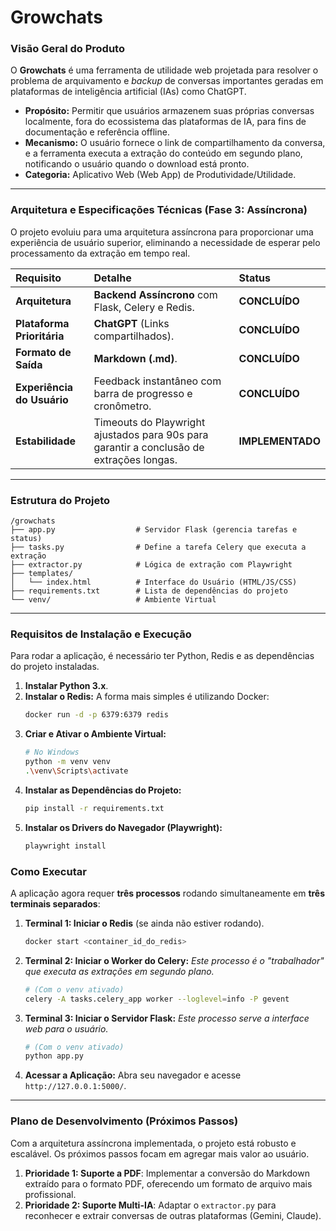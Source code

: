 # Growchats

### Visão Geral do Produto

O **Growchats** é uma ferramenta de utilidade web projetada para resolver o problema de arquivamento e *backup* de conversas importantes geradas em plataformas de inteligência artificial (IAs) como ChatGPT.

-   **Propósito:** Permitir que usuários armazenem suas próprias conversas localmente, fora do ecossistema das plataformas de IA, para fins de documentação e referência offline.
-   **Mecanismo:** O usuário fornece o link de compartilhamento da conversa, e a ferramenta executa a extração do conteúdo em segundo plano, notificando o usuário quando o download está pronto.
-   **Categoria:** Aplicativo Web (Web App) de Produtividade/Utilidade.

-----

### Arquitetura e Especificações Técnicas (Fase 3: Assíncrona)

O projeto evoluiu para uma arquitetura assíncrona para proporcionar uma experiência de usuário superior, eliminando a necessidade de esperar pelo processamento da extração em tempo real.

| Requisito | Detalhe | Status |
| :--- | :--- | :--- |
| **Arquitetura** | **Backend Assíncrono** com Flask, Celery e Redis. | **CONCLUÍDO** |
| **Plataforma Prioritária** | **ChatGPT** (Links compartilhados). | **CONCLUÍDO** |
| **Formato de Saída** | **Markdown (.md)**. | **CONCLUÍDO** |
| **Experiência do Usuário** | Feedback instantâneo com barra de progresso e cronômetro. | **CONCLUÍDO** |
| **Estabilidade** | Timeouts do Playwright ajustados para 90s para garantir a conclusão de extrações longas. | **IMPLEMENTADO** |

-----

### Estrutura do Projeto

```
/growchats
├── app.py                  # Servidor Flask (gerencia tarefas e status)
├── tasks.py                # Define a tarefa Celery que executa a extração
├── extractor.py            # Lógica de extração com Playwright
├── templates/
│   └── index.html          # Interface do Usuário (HTML/JS/CSS)
├── requirements.txt        # Lista de dependências do projeto
└── venv/                   # Ambiente Virtual
```
-----

### Requisitos de Instalação e Execução

Para rodar a aplicação, é necessário ter Python, Redis e as dependências do projeto instaladas.

1.  **Instalar Python 3.x**.
2.  **Instalar o Redis:** A forma mais simples é utilizando Docker:
    ```bash
    docker run -d -p 6379:6379 redis
    ```
3.  **Criar e Ativar o Ambiente Virtual:**
    ```bash
    # No Windows
    python -m venv venv
    .\venv\Scripts\activate
    ```
4.  **Instalar as Dependências do Projeto:**
    ```bash
    pip install -r requirements.txt
    ```
5.  **Instalar os Drivers do Navegador (Playwright):**
    ```bash
    playwright install
    ```

### Como Executar

A aplicação agora requer **três processos** rodando simultaneamente em **três terminais separados**:

1.  **Terminal 1: Iniciar o Redis** (se ainda não estiver rodando).
    ```bash
    docker start <container_id_do_redis>
    ```

2.  **Terminal 2: Iniciar o Worker do Celery:**
    *Este processo é o "trabalhador" que executa as extrações em segundo plano.*
    ```bash
    # (Com o venv ativado)
    celery -A tasks.celery_app worker --loglevel=info -P gevent
    ```

3.  **Terminal 3: Iniciar o Servidor Flask:**
    *Este processo serve a interface web para o usuário.*
    ```bash
    # (Com o venv ativado)
    python app.py
    ```

4.  **Acessar a Aplicação:** Abra seu navegador e acesse `http://127.0.0.1:5000/`.

-----

### Plano de Desenvolvimento (Próximos Passos)

Com a arquitetura assíncrona implementada, o projeto está robusto e escalável. Os próximos passos focam em agregar mais valor ao usuário.

1.  **Prioridade 1: Suporte a PDF**: Implementar a conversão do Markdown extraído para o formato PDF, oferecendo um formato de arquivo mais profissional.
2.  **Prioridade 2: Suporte Multi-IA**: Adaptar o `extractor.py` para reconhecer e extrair conversas de outras plataformas (Gemini, Claude).
